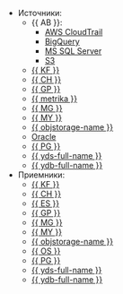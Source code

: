 * Источники:
    * {{ AB }}:
        * [AWS CloudTrail](../../data-transfer/operations/endpoint/source/aws-cloudtrail.md)
        * [BigQuery](../../data-transfer/operations/endpoint/source/bigquery.md)
        * [MS SQL Server](../../data-transfer/operations/endpoint/source/mssql.md)
        * [S3](../../data-transfer/operations/endpoint/source/s3.md)
    * [{{ KF }}](../../data-transfer/operations/endpoint/source/kafka.md)
    * [{{ CH }}](../../data-transfer/operations/endpoint/source/clickhouse.md)
    * [{{ GP }}](../../data-transfer/operations/endpoint/source/greenplum.md)
    * [{{ metrika }}](../../data-transfer/operations/endpoint/source/metrika.md)
    * [{{ MG }}](../../data-transfer/operations/endpoint/source/mongodb.md)
    * [{{ MY }}](../../data-transfer/operations/endpoint/source/mysql.md)
    * [{{ objstorage-name }}](../../data-transfer/operations/endpoint/source/object-storage.md)
    * [Oracle](../../data-transfer/operations/endpoint/source/oracle.md)
    * [{{ PG }}](../../data-transfer/operations/endpoint/source/postgresql.md)
    * [{{ yds-full-name }}](../../data-transfer/operations/endpoint/source/data-streams.md)
    * [{{ ydb-full-name }}](../../data-transfer/operations/endpoint/source/ydb.md)
* Приемники:
    * [{{ KF }}](../../data-transfer/operations/endpoint/target/kafka.md)
    * [{{ CH }}](../../data-transfer/operations/endpoint/target/clickhouse.md)
    * [{{ ES }}](../../data-transfer/operations/endpoint/target/elasticsearch.md)
    * [{{ GP }}](../../data-transfer/operations/endpoint/target/greenplum.md)
    * [{{ MG }}](../../data-transfer/operations/endpoint/target/mongodb.md)
    * [{{ MY }}](../../data-transfer/operations/endpoint/target/mysql.md)
    * [{{ objstorage-name }}](../../data-transfer/operations/endpoint/target/object-storage.md)
    * [{{ OS }}](../../data-transfer/operations/endpoint/target/opensearch.md)
    * [{{ PG }}](../../data-transfer/operations/endpoint/target/postgresql.md)
    * [{{ yds-full-name }}](../../data-transfer/operations/endpoint/target/data-streams.md)
    * [{{ ydb-full-name }}](../../data-transfer/operations/endpoint/target/yandex-database.md)
